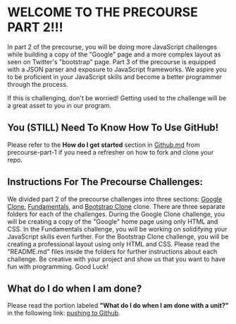 # WELCOME TO THE PRECOURSE PART 2!!!

In part 2 of the precourse, you will be doing more JavaScript challenges while building a copy of the "Google" page and a more complex layout as seen on Twitter's "bootstrap" page. Part 3 of the precourse is equipped with a JSON parser and exposure to JavaScript frameworks. We aspire you to be proficient in your JavaScript skills and become a better programmer through the process.

If this is challenging, don't be worried! Getting used to the challenge will be a great asset to you in our program.

## You (STILL) Need To Know How To Use GitHub!

Please refer to the **How do I get started** section in [Github.md](https://github.com/CodesmithLLC/precourse-part-1/blob/master/GitHub.md#how-do-i-get-started) from precourse-part-1 if you need a refresher on how to fork and clone your repo.

## Instructions For The Precourse Challenges:

We divided part 2 of the precourse challenges into three sections: [Google Clone](./google-clone), [Fundamentals](./fundamentals), and [Bootstrap Clone](./bootstrap-clone) clone. There are three separate folders for each of the challenges. During the Google Clone challenge, you will be creating a copy of the "Google" home page using only HTML and CSS. In the Fundamentals challenge, you will be working on solidifying your JavaScript skills even further. For the Bootstrap Clone challenge, you will be creating a professional layout using only HTML and CSS. Please read the "README.md" files inside the folders for further instructions about each challenge. Be creative with your project and show us that you want to have fun with programming. Good Luck!

## What do I do when I am done?

Please read the portion labeled **"What do I do when I am done with a unit?"** in the following link: [pushing to Github](https://github.com/CodesmithLLC/precourse-JSFundamentals/blob/master/GitHub.md).
